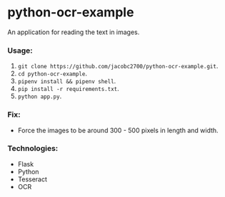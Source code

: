 # python-ocr-example

An application for reading the text in images.

### Usage:
1. `git clone https://github.com/jacobc2700/python-ocr-example.git`.
2. `cd python-ocr-example`.
3. `pipenv install && pipenv shell`.
4. `pip install -r requirements.txt`.
5. `python app.py`.

### Fix:
- Force the images to be around 300 - 500 pixels in length and width.

### Technologies:
- Flask
- Python
- Tesseract
- OCR